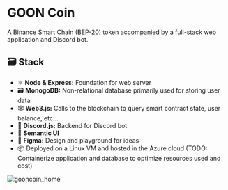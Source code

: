 # GOON Coin
A Binance Smart Chain (BEP-20) token accompanied by a full-stack web application and Discord bot.

## 🗃️ Stack
- ⚛️ **Node & Express:** Foundation for web server
- 🗃 **MonogoDB:** Non-relational database primarily used for storing user data
- 🕸  **Web3.js:** Calls to the blockchain to query smart contract state, user balance, etc...
- 💬 **Discord.js:** Backend for Discord bot
- 💨 **Semantic UI**
- 🎨 **Figma:** Design and playground for ideas
- 📦 Deployed on a Linux VM and hosted in the Azure cloud (TODO: Containerize application and database to optimize resources used and cost)

![gooncoin_home](https://user-images.githubusercontent.com/23141894/157070921-f5077eca-c15e-4939-bda0-1272c8a7f51c.png)
